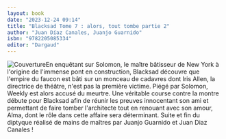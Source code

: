 ```yaml
---
layout: book
date: "2023-12-24 09:14"
title: "Blacksad Tome 7 : alors, tout tombe partie 2"
author: "Juan Díaz Canales, Juanjo Guarnido"
isbn: "9782205085334"
editor: "Dargaud"
---
```

![Couverture](/img/9782205085334.jpeg)En enquêtant sur Solomon, le maître bâtisseur de New York à l'origine de l'immense pont en construction, Blacksad découvre que l'empire du faucon est bâti sur un monceau de cadavres dont Iris Allen, la directrice de théâtre, n'est pas la première victime. Piégé par Solomon, Weekly est alors accusé du meurtre. Une véritable course contre la montre débute pour Blacksad afin de réunir les preuves innocentant son ami et permettant de faire tomber l'architecte tout en renouant avec son amour, Alma, dont le rôle dans cette affaire sera déterminant. Suite et fin du diptyque réalisé de mains de maîtres par Juanjo Guarnido et Juan Diaz Canales !
